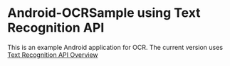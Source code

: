 Android-OCRSample using Text Recognition API
====

This is an example Android application for OCR. The current version uses [Text Recognition API Overview](https://developers.google.com/vision/text-overview) 


